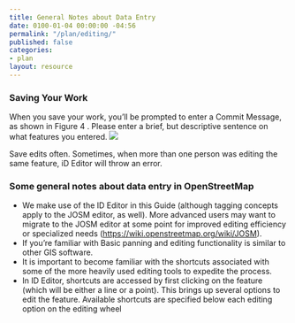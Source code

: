 ```yaml
---
title: General Notes about Data Entry
date: 0100-01-04 00:00:00 -04:56
permalink: "/plan/editing/"
published: false
categories:
- plan
layout: resource
---
```


### Saving Your Work

When you save your work, you’ll be prompted to enter a Commit Message, as shown in Figure 4 . Please enter a brief, but descriptive sentence on what features you entered. 
<img src="/img/post-images/save.png" />

Save edits often. Sometimes, when more than one person was editing the same feature, iD Editor will throw an error.

### Some general notes about data entry in OpenStreetMap

* We make use of the ID Editor in this Guide (although tagging concepts apply to the JOSM editor, as well). More advanced users may want to migrate to the JOSM editor at some point for improved editing efficiency or specialized needs (https://wiki.openstreetmap.org/wiki/JOSM).
* If you’re familiar with Basic panning and editing functionality is similar to other GIS software.
* It is important to become familiar with the shortcuts associated with some of the more heavily used editing tools to expedite the process.
* In ID Editor, shortcuts are accessed by first clicking on the feature (which will be either a line or a point). This brings up several options to edit the feature. Available shortcuts are specified below each editing option on the editing wheel


